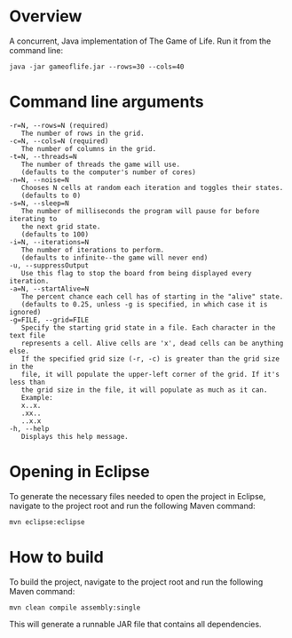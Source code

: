 # Overview

A concurrent, Java implementation of The Game of Life.  Run it from the command line:

    java -jar gameoflife.jar --rows=30 --cols=40
    
# Command line arguments

    -r=N, --rows=N (required)
       The number of rows in the grid.
    -c=N, --cols=N (required)
       The number of columns in the grid.
    -t=N, --threads=N
       The number of threads the game will use.
       (defaults to the computer's number of cores)
    -n=N, --noise=N
       Chooses N cells at random each iteration and toggles their states.
       (defaults to 0)
    -s=N, --sleep=N
       The number of milliseconds the program will pause for before iterating to
       the next grid state.
       (defaults to 100)
    -i=N, --iterations=N
       The number of iterations to perform.
       (defaults to infinite--the game will never end)
    -u, --suppressOutput
       Use this flag to stop the board from being displayed every iteration.
    -a=N, --startAlive=N
       The percent chance each cell has of starting in the "alive" state.
       (defaults to 0.25, unless -g is specified, in which case it is ignored)
    -g=FILE, --grid=FILE
       Specify the starting grid state in a file. Each character in the text file
       represents a cell. Alive cells are 'x', dead cells can be anything else.
       If the specified grid size (-r, -c) is greater than the grid size in the
       file, it will populate the upper-left corner of the grid. If it's less than
       the grid size in the file, it will populate as much as it can.
       Example:
       x..x.
       .xx..
       ..x.x
    -h, --help
       Displays this help message.

# Opening in Eclipse

To generate the necessary files needed to open the project in Eclipse, navigate to the project root and run the following Maven command:

    mvn eclipse:eclipse

# How to build

To build the project, navigate to the project root and run the following Maven command:

    mvn clean compile assembly:single
    
This will generate a runnable JAR file that contains all dependencies.